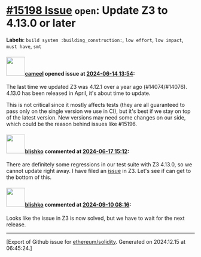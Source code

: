 # [\#15198 Issue](https://github.com/ethereum/solidity/issues/15198) `open`: Update Z3 to 4.13.0 or later
**Labels**: `build system :building_construction:`, `low effort`, `low impact`, `must have`, `smt`


#### <img src="https://avatars.githubusercontent.com/u/137030?v=4" width="50">[cameel](https://github.com/cameel) opened issue at [2024-06-14 13:54](https://github.com/ethereum/solidity/issues/15198):

The last time we updated Z3 was 4.12.1 over a year ago (#14074/#14076). 4.13.0 has been released in April, it's about time to update.

This is not critical since it mostly affects tests (they are all guaranteed to pass only on the single version we use in CI), but it's best if we stay on top of the latest version. New versions may need some changes on our side, which could be the reason behind issues like #15196.

#### <img src="https://avatars.githubusercontent.com/u/16404346?v=4" width="50">[blishko](https://github.com/blishko) commented at [2024-06-17 15:12](https://github.com/ethereum/solidity/issues/15198#issuecomment-2173679340):

There are definitely some regressions in our test suite with Z3 4.13.0, so we cannot update right away.
I have filed an [issue](https://github.com/Z3Prover/z3/issues/7255) in Z3. Let's see if can get to the bottom of this.

#### <img src="https://avatars.githubusercontent.com/u/16404346?v=4" width="50">[blishko](https://github.com/blishko) commented at [2024-09-10 08:16](https://github.com/ethereum/solidity/issues/15198#issuecomment-2339979398):

Looks like the issue in Z3 is now solved, but we have to wait for the next release.


-------------------------------------------------------------------------------



[Export of Github issue for [ethereum/solidity](https://github.com/ethereum/solidity). Generated on 2024.12.15 at 06:45:24.]
